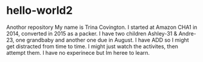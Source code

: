 # hello-world2
Anothor repository
My name is Trina Covington. I started at Amazon CHA1 in 2014, converted in 2015 as a packer. I have two children Ashley-31 & Andre-23, one grandbaby and another one due in August. I have ADD so I might get distracted from time to time. I might just watch the activites, then attempt them. I have no experinece but Im heree to learn.
